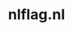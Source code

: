---
layout: post
title:  "nlflag.nl"
internal_url:  "/dutchgov/nlflag.nl.html"
categories: dutchgov
---